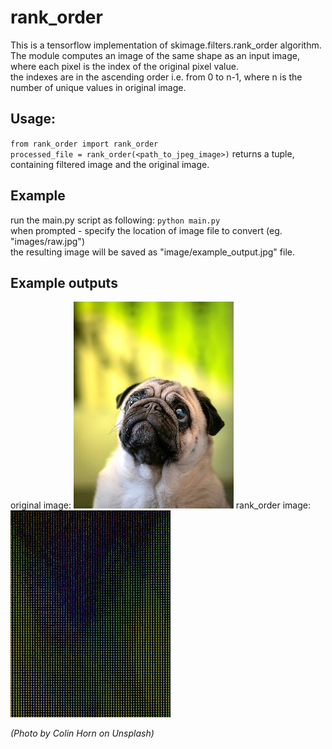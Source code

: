 # rank_order

This is a tensorflow implementation of skimage.filters.rank_order algorithm.<br>
The module computes an image of the same shape as an input image,
where each pixel is the index of the original pixel value.<br>
the indexes are in the ascending order i.e. from 0 to n-1, where n
is the number of unique values in original image.

## Usage:
`from rank_order import rank_order`<br>
`processed_file = rank_order(<path_to_jpeg_image>)`
returns a tuple, containing filtered image and the original image.

## Example
run the main.py script as following: `python main.py`<br>
when prompted - specify the location of
image file to convert (eg. "images/raw.jpg")<br>
the resulting image will be saved as "image/example_output.jpg" file.

## Example outputs
original image: ![raw_image](images/raw.jpg)
rank_order image: ![processed_image](images/example_output.jpg)

*(Photo by Colin Horn on Unsplash)*

